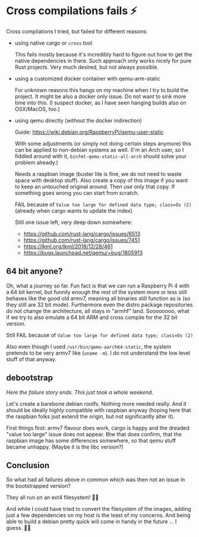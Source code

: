 # Cross compilations fails ⚡️

Cross compilations I tried, but failed for different reasons:

- using native cargo or `cross` tool

  This fails mostly because it's incredibly hard to figure out how to get the native dependencies in there.
  Such approach only works nicely for pure Rust projects. Very much desired, but not always possible.

- using a customized docker container with qemu-arm-static

  For unknown reasons this hangs on my machine when I try to build the project. It might be also a docker only issue. Do not want to sink more time into this. (I suspect docker, as I have seen hanging builds also on OSX/MacOS, too.)

- using qemu directly (without the docker indirection)

  Guide: <https://wiki.debian.org/RaspberryPi/qemu-user-static>

  With some adjustments (or simply not doing certain steps anymore) this can be applied to non-debian systems as well.
  (I'm an Arch user, so I fiddled around with it, `binfmt-qemu-static-all-arch` should solve your problem already.)

  Needs a raspbian image (buster lite is fine, we do not need to waste space with desktop stuff).
  Also create a copy of this image if you want to keep an untouched original around.
  Then use only that copy. If something goes wrong you can start from scratch.

  FAIL because of `Value too large for defined data type; class=Os (2)` (already when cargo wants to update the index)

  Still one issue left, very deep down somewhere:
  - https://github.com/rust-lang/cargo/issues/6513
  - https://github.com/rust-lang/cargo/issues/7451
  - https://lkml.org/lkml/2018/12/28/461
  - https://bugs.launchpad.net/qemu/+bug/1805913

## 64 bit anyone?

Oh, what a journey so far.
Fun fact is that we can run a Raspberry Pi 4 with a 64 bit kernel, but funnily enough the rest of the system more or less still behaves like the good old armv7, meaning all binaries still function as is (so they still are 32 bit mode). Furthermore even the distro package repositories do not change the architecture, all stays in "armhf" land.
Soooooooo, what if we try to also emulate a 64 bit ARM and cross compile for the 32 bit version.

Still FAIL because of `Value too large for defined data type; class=Os (2)`

Also even though I used `/usr/bin/qemu-aarch64-static`, the system pretends to be very armv7 like (`uname -m`).
I do not understand the low level stuff of that anyway.

## debootstrap

_Here the failure story ends. This just took a whole weekend._

Let's create a barebone debian rootfs. Nothing more needed really. And it should be ideally highly compatible with raspbian anyway (hoping here that the raspbian folks just extend the origin, but not significantly alter it).

First things first: armv7 flavour does work, cargo is happy and the dreaded "value too large" issue does not appear.
Btw that does confirm, that the raspbian image has some differences somewhere, so that qemu stuff became unhappy.
(Maybe it is the libc version?)

## Conclusion

So what had all failures above in common which was then not an issue in the bootstrapped version?

They all run on an ext4 filesystem! 🤦‍♂

And while I could have tried to convert the filesystem of the images, adding just a few dependencies on my host is the least of my concerns. And being able to build a debian pretty quick will come in handy in the future … I guess. 🤷‍♂